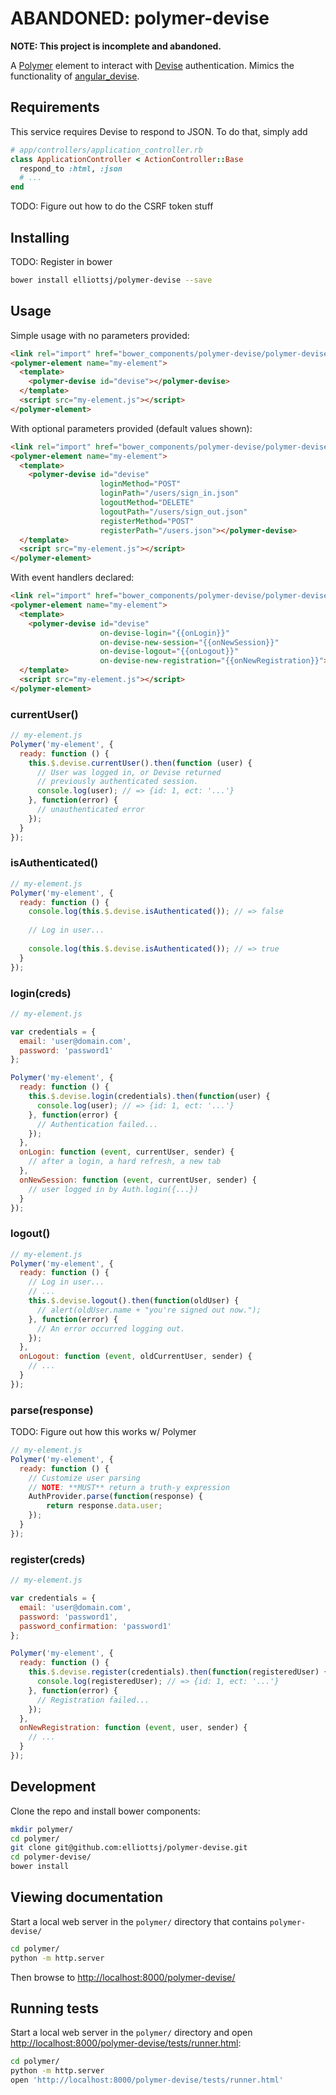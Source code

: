 ABANDONED: polymer-devise
==============

**NOTE: This project is incomplete and abandoned.**

A [Polymer][polymer] element to interact with [Devise][devise] authentication. 
Mimics the functionality of [angular_devise][].

## Requirements

This service requires Devise to respond to JSON. To do that, simply add

```ruby
# app/controllers/application_controller.rb
class ApplicationController < ActionController::Base
  respond_to :html, :json
  # ...
end
```

TODO: Figure out how to do the CSRF token stuff

## Installing

TODO: Register in bower

```bash
bower install elliottsj/polymer-devise --save
```

## Usage

Simple usage with no parameters provided:

```html
<link rel="import" href="bower_components/polymer-devise/polymer-devise.html">
<polymer-element name="my-element">
  <template>
    <polymer-devise id="devise"></polymer-devise>
  </template>
  <script src="my-element.js"></script>
</polymer-element>
```

With optional parameters provided (default values shown):

```html
<link rel="import" href="bower_components/polymer-devise/polymer-devise.html">
<polymer-element name="my-element">
  <template>
    <polymer-devise id="devise"
                    loginMethod="POST"
                    loginPath="/users/sign_in.json"
                    logoutMethod="DELETE"
                    logoutPath="/users/sign_out.json"
                    registerMethod="POST"
                    registerPath="/users.json"></polymer-devise>
  </template>
  <script src="my-element.js"></script>
</polymer-element>
```

With event handlers declared:

```html
<link rel="import" href="bower_components/polymer-devise/polymer-devise.html">
<polymer-element name="my-element">
  <template>
    <polymer-devise id="devise"
                    on-devise-login="{{onLogin}}"
                    on-devise-new-session="{{onNewSession}}"
                    on-devise-logout="{{onLogout}}"
                    on-devise-new-registration="{{onNewRegistration}}"></polymer-devise>
  </template>
  <script src="my-element.js"></script>
</polymer-element>
```

### currentUser()

```javascript
// my-element.js
Polymer('my-element', {
  ready: function () {
    this.$.devise.currentUser().then(function (user) {
      // User was logged in, or Devise returned
      // previously authenticated session.
      console.log(user); // => {id: 1, ect: '...'}
    }, function(error) {
      // unauthenticated error
    });
  }
});
```

### isAuthenticated()

```javascript
// my-element.js
Polymer('my-element', {
  ready: function () {
    console.log(this.$.devise.isAuthenticated()); // => false
    
    // Log in user...
    
    console.log(this.$.devise.isAuthenticated()); // => true
  }
});
```

### login(creds)

```javascript
// my-element.js

var credentials = {
  email: 'user@domain.com',
  password: 'password1'
};

Polymer('my-element', {
  ready: function () {
    this.$.devise.login(credentials).then(function(user) {
      console.log(user); // => {id: 1, ect: '...'}
    }, function(error) {
      // Authentication failed...
    });
  },
  onLogin: function (event, currentUser, sender) {
    // after a login, a hard refresh, a new tab
  },
  onNewSession: function (event, currentUser, sender) {
    // user logged in by Auth.login({...})
  }
});
```

### logout()

```javascript
// my-element.js
Polymer('my-element', {
  ready: function () {
    // Log in user...
    // ...
    this.$.devise.logout().then(function(oldUser) {
      // alert(oldUser.name + "you're signed out now.");
    }, function(error) {
      // An error occurred logging out.
    });
  },
  onLogout: function (event, oldCurrentUser, sender) {
    // ...
  }
});
```

### parse(response)

TODO: Figure out how this works w/ Polymer

```javascript
// my-element.js
Polymer('my-element', {
  ready: function () {
    // Customize user parsing
    // NOTE: **MUST** return a truth-y expression
    AuthProvider.parse(function(response) {
        return response.data.user;
    });
  }
});
```

### register(creds)

```javascript
// my-element.js

var credentials = {
  email: 'user@domain.com',
  password: 'password1',
  password_confirmation: 'password1'
};

Polymer('my-element', {
  ready: function () {
    this.$.devise.register(credentials).then(function(registeredUser) {
      console.log(registeredUser); // => {id: 1, ect: '...'}
    }, function(error) {
      // Registration failed...
    });
  },
  onNewRegistration: function (event, user, sender) {
    // ...
  }
});
```

## Development

Clone the repo and install bower components:

```bash
mkdir polymer/
cd polymer/
git clone git@github.com:elliottsj/polymer-devise.git
cd polymer-devise/
bower install
```

## Viewing documentation

Start a local web server in the `polymer/` directory that contains `polymer-devise/`

```bash
cd polymer/
python -m http.server
```

Then browse to <http://localhost:8000/polymer-devise/>

## Running tests

Start a local web server in the `polymer/` directory and open <http://localhost:8000/polymer-devise/tests/runner.html>:

```bash
cd polymer/
python -m http.server
open 'http://localhost:8000/polymer-devise/tests/runner.html'
```


[polymer]:        http://www.polymer-project.org/
[devise]:         https://github.com/plataformatec/devise
[angular_devise]: https://github.com/cloudspace/angular_devise
